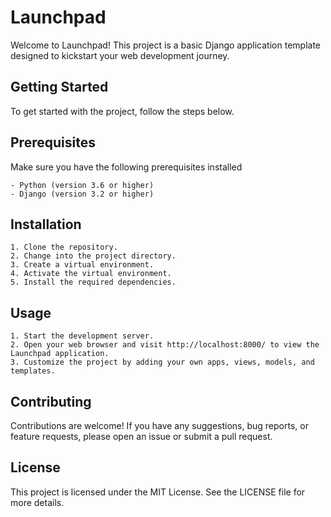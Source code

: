 # Launchpad
Welcome to Launchpad! This project is a basic Django application template designed to kickstart your web development journey.

## Getting Started
To get started with the project, follow the steps below.

## Prerequisites
Make sure you have the following prerequisites installed

    - Python (version 3.6 or higher)
    - Django (version 3.2 or higher)

## Installation
    1. Clone the repository.
    2. Change into the project directory.
    3. Create a virtual environment.
    4. Activate the virtual environment.
    5. Install the required dependencies.

## Usage
    1. Start the development server.
    2. Open your web browser and visit http://localhost:8000/ to view the Launchpad application.
    3. Customize the project by adding your own apps, views, models, and templates.

## Contributing
Contributions are welcome! If you have any suggestions, bug reports, or feature requests, please open an issue or submit a pull request.

## License
This project is licensed under the MIT License. See the LICENSE file for more details.
